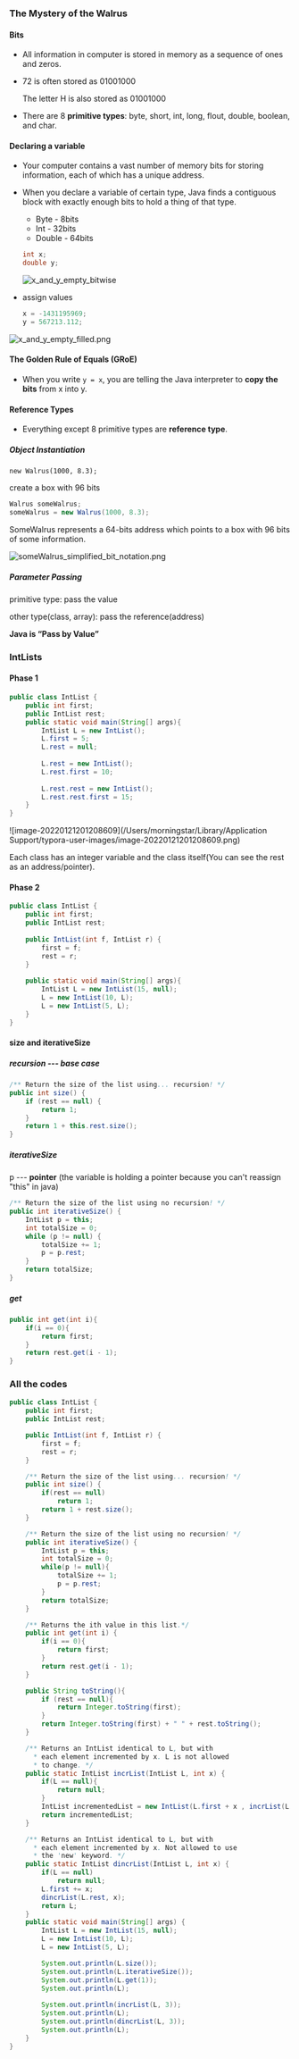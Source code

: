 ### The Mystery of the Walrus

#### Bits

* All information in computer is stored in memory as a sequence of ones and zeros.

* 72 is often stored as 01001000

  The letter H is also stored as 01001000 

* There are 8 **primitive types**: byte, short, int, long, flout, double, boolean, and char.

#### Declaring a variable

* Your computer contains a vast number of memory bits for storing information, each of which has a unique address.

* When you declare a variable of certain type, Java finds a contiguous block with exactly enough bits to hold a thing of that type.

  * Byte - 8bits
  * Int - 32bits
  * Double - 64bits

  ```java
  int x;
  double y;
  ```

  ![x_and_y_empty_bitwise](https://joshhug.gitbooks.io/hug61b/content/chap2/fig21/x_and_y_empty_bitwise.png)

* assign values

  ```java
  x = -1431195969;
  y = 567213.112;
  ```

![x_and_y_empty_filled.png](https://joshhug.gitbooks.io/hug61b/content/chap2/fig21/x_and_y_empty_filled.png)

#### The Golden Rule of Equals (GRoE)

* When you write `y = x`, you are telling the Java interpreter to **copy the bits** from x into y.

#### Reference Types

* Everything except 8 primitive types are **reference type**.

##### Object Instantiation

```
new Walrus(1000, 8.3); 
```

  create a box with 96 bits

```java
Walrus someWalrus;
someWalrus = new Walrus(1000, 8.3);
```

SomeWalrus represents a 64-bits address which points to a box with 96 bits of some information.

![someWalrus_simplified_bit_notation.png](https://joshhug.gitbooks.io/hug61b/content/chap2/fig21/someWalrus_simplified_bit_notation.png)

##### Parameter Passing

primitive type: pass the value

other type(class, array): pass the reference(address)

**Java is “Pass by Value”**

### IntLists

#### Phase 1

```java
public class IntList {
    public int first;
    public IntList rest;        
	public static void main(String[] args){
    	IntList L = new IntList();
        L.first = 5;
        L.rest = null;
        
        L.rest = new IntList();
        L.rest.first = 10;
        
        L.rest.rest = new IntList();
        L.rest.rest.first = 15;
    }
}
```

![image-20220121201208609](/Users/morningstar/Library/Application Support/typora-user-images/image-20220121201208609.png)

Each class has an integer variable and the class itself(You can see the rest as an address/pointer).

#### Phase 2

```java
public class IntList {
    public int first;
    public IntList rest; 
    
    public IntList(int f, IntList r) {
        first = f;
        rest = r;
    }
    
	public static void main(String[] args){
    	IntList L = new IntList(15, null);
		L = new IntList(10, L);
		L = new IntList(5, L);
    }
}
```

#### size and iterativeSize

##### recursion --- base case

```java
/** Return the size of the list using... recursion! */
public int size() {
    if (rest == null) {
        return 1;
    }
    return 1 + this.rest.size();
}
```

##### iterativeSize

p --- **pointer**  (the variable is holding a pointer because you can't reassign "this" in java)

```java
/** Return the size of the list using no recursion! */
public int iterativeSize() {
    IntList p = this;
    int totalSize = 0;
    while (p != null) {
        totalSize += 1;
        p = p.rest;
    }
    return totalSize;
}
```

##### get

```java
public int get(int i){
    if(i == 0){
        return first;
    }
    return rest.get(i - 1);
}
```

### All the codes

```java
public class IntList {
	public int first;
	public IntList rest;

	public IntList(int f, IntList r) {
		first = f;
		rest = r;
	}

	/** Return the size of the list using... recursion! */
	public int size() {
		if(rest == null)
			return 1;
		return 1 + rest.size();
	}

	/** Return the size of the list using no recursion! */
	public int iterativeSize() {
		IntList p = this;
		int totalSize = 0;
		while(p != null){
			totalSize += 1;
			p = p.rest;
		}
		return totalSize;
	}

	/** Returns the ith value in this list.*/
	public int get(int i) {
		if(i == 0){
			return first;
		}
		return rest.get(i - 1);
	}

	public String toString(){
        if (rest == null){
            return Integer.toString(first);
        }
        return Integer.toString(first) + " " + rest.toString();
    }

    /** Returns an IntList identical to L, but with
      * each element incremented by x. L is not allowed
      * to change. */
    public static IntList incrList(IntList L, int x) {
        if(L == null){
            return null;
        }
        IntList incrementedList = new IntList(L.first + x , incrList(L.rest, x));
        return incrementedList;        
    }

    /** Returns an IntList identical to L, but with
      * each element incremented by x. Not allowed to use
      * the 'new' keyword. */
    public static IntList dincrList(IntList L, int x) {
        if(L == null)
        	return null;
        L.first += x;
        dincrList(L.rest, x); 
        return L;
    }
	public static void main(String[] args) {
		IntList L = new IntList(15, null);
		L = new IntList(10, L);
		L = new IntList(5, L);

		System.out.println(L.size());
        System.out.println(L.iterativeSize());
        System.out.println(L.get(1));
        System.out.println(L);
        
        System.out.println(incrList(L, 3));
        System.out.println(L);
        System.out.println(dincrList(L, 3)); 
        System.out.println(L);
	}
} 
```

